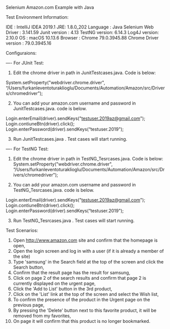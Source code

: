 
Selenium Amazon.com Example with Java


Test Environment Information:


IDE : IntelliJ IDEA 2019.1
JRE: 1.8.0_202
Language : Java 
Selenium Web Driver : 3.141.59
Junit version : 4.13
TestNG version: 6.14.3
Log4J version: 2.10.0
OS : macOS 10.13.6
Browser : Chrome 79.0.3945.88
Chrome Driver version : 79.0.3945.16




Configuraions:

 —- For JUnit Test:

1) Edit the chrome driver in path in JunitTestcases.java. Code is below:

System.setProperty("webdriver.chrome.driver", “/Users/furkanleventoturaklioglu/Documents/Automation/Amazon/src/Drivers/chromedriver");

2) You can add your amazon.com username and password in JunitTestcases.java. code is below.

Login.enterEmail(driver).sendKeys("testuser.2019az@gmail.com");
Login.contiuneBtn(driver).click();
Login.enterPassword(driver).sendKeys(“testuser.2019");

3) Run JunitTestcases.java . Test cases will start running.

—- For TestNG Test:

1) Edit the chrome driver in path in TestNG_Tesrcases.java. Code is below:
System.setProperty("webdriver.chrome.driver", “/Users/furkanleventoturaklioglu/Documents/Automation/Amazon/src/Drivers/chromedriver");

2) You can add your amazon.com username and password in TestNG_Tesrcases.java. code is below.

Login.enterEmail(driver).sendKeys("testuser.2019az@gmail.com");
Login.contiuneBtn(driver).click();
Login.enterPassword(driver).sendKeys(“testuser.2019");


3) Run TestNG_Tesrcases.java . Test cases will start running.



Test Scenarios:

1) Open http://www.amazon.com site and confirm that the homepage is open,
2) Open the login screen and log in with a user (if it is already a member of the site)
3) Type 'samsung' in the Search field at the top of the screen and click the Search button,
4) Confirm that the result page has the result for samsung,
5) Click on page 2 of the search results and confirm that page 2 is currently displayed on the urgent page,
6) Click the 'Add to List' button in the 3rd product,
7) Click on the 'List' link at the top of the screen and select the Wish list,
8) To confirm the presence of the product in the Urgent page on the previous page,
9) By pressing the 'Delete' button next to this favorite product, it will be removed from my favorites,
10) On page it will confirm that this product is no longer bookmarked.
 
